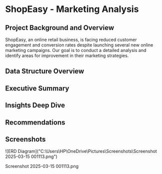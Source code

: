 
# ShopEasy - Marketing Analysis




## Project Background and Overview

ShopEasy, an online retail business, is facing reduced customer engagement and conversion rates despite launching several new online marketing campaigns. Our goal is to conduct a detailed analysis and identify areas for improvement in their marketing strategies.


##  Data Structure Overview


## Executive Summary
## Insights Deep Dive
## Recommendations
## Screenshots

![ERD Diagram]("C:\Users\HP\OneDrive\Pictures\Screenshots\Screenshot 2025-03-15 001113.png")

Screenshot 2025-03-15 001113.png
